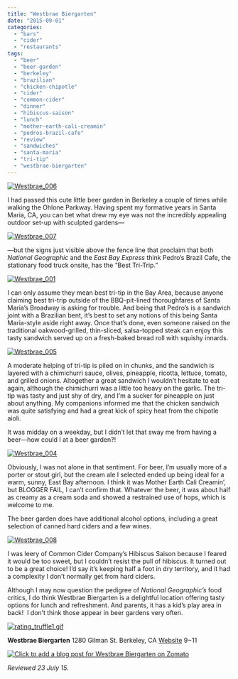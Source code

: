 ```yaml
---
title: "Westbrae Biergarten"
date: "2015-09-01"
categories:
  - "bars"
  - "cider"
  - "restaurants"
tags:
  - "beer"
  - "beer-garden"
  - "berkeley"
  - "brazilian"
  - "chicken-chipotle"
  - "cider"
  - "common-cider"
  - "dinner"
  - "hibiscus-saison"
  - "lunch"
  - "mother-earth-cali-creamin"
  - "pedros-brazil-cafe"
  - "review"
  - "sandwiches"
  - "santa-maria"
  - "tri-tip"
  - "westbrae-biergarten"
---
```


[![Westbrae_006](http://s3.amazonaws.com/thegourmez-wpmedia/2015/08/Westbrae_006-500x349.jpg)](http://s3.amazonaws.com/thegourmez-wpmedia/2015/08/Westbrae_006.jpg)

I had passed this cute little beer garden in Berkeley a couple of times while walking the Ohlone Parkway. Having spent my formative years in Santa Maria, CA, you can bet what drew my eye was not the incredibly appealing outdoor set-up with sculpted gardens—

[![Westbrae_007](http://s3.amazonaws.com/thegourmez-wpmedia/2015/08/Westbrae_007-500x334.jpg)](http://s3.amazonaws.com/thegourmez-wpmedia/2015/08/Westbrae_007.jpg)

—but the signs just visible above the fence line that proclaim that both _National Geographic_ and the _East Bay Express_ think Pedro’s Brazil Cafe, the stationary food truck onsite, has the “Best Tri-Trip.”

[![Westbrae_001](http://s3.amazonaws.com/thegourmez-wpmedia/2015/08/Westbrae_001-500x334.jpg)](http://s3.amazonaws.com/thegourmez-wpmedia/2015/08/Westbrae_001.jpg)

I can only assume they mean best tri-tip in the Bay Area, because anyone claiming best tri-trip outside of the BBQ-pit-lined thoroughfares of Santa Maria’s Broadway is asking for trouble. And being that Pedro’s is a sandwich joint with a Brazilian bent, it’s best to set any notions of this being Santa Maria-style aside right away. Once that’s done, even someone raised on the traditional oakwood-grilled, thin-sliced, salsa-topped steak can enjoy this tasty sandwich served up on a fresh-baked bread roll with squishy innards.

[![Westbrae_005](http://s3.amazonaws.com/thegourmez-wpmedia/2015/08/Westbrae_005-500x294.jpg)](http://s3.amazonaws.com/thegourmez-wpmedia/2015/08/Westbrae_005.jpg)

A moderate helping of tri-tip is piled on in chunks, and the sandwich is layered with a chimichurri sauce, olives, pineapple, ricotta, lettuce, tomato, and grilled onions. Altogether a great sandwich I wouldn’t hesitate to eat again, although the chimichurri was a little too heavy on the garlic. The tri-tip was tasty and just shy of dry, and I’m a sucker for pineapple on just about anything. My companions informed me that the chicken sandwich was quite satisfying and had a great kick of spicy heat from the chipotle aioli.

It was midday on a weekday, but I didn’t let that sway me from having a beer—how could I at a beer garden?!

[![Westbrae_004](http://s3.amazonaws.com/thegourmez-wpmedia/2015/08/Westbrae_004-351x500.jpg)](http://s3.amazonaws.com/thegourmez-wpmedia/2015/08/Westbrae_004.jpg)

Obviously, I was not alone in that sentiment. For beer, I’m usually more of a porter or stout girl, but the cream ale I selected ended up being ideal for a warm, sunny, East Bay afternoon. I think it was Mother Earth Cali Creamin’, but BLOGGER FAIL, I can’t confirm that. Whatever the beer, it was about half as creamy as a cream soda and showed a restrained use of hops, which is welcome to me.

The beer garden does have additional alcohol options, including a great selection of canned hard ciders and a few wines.

[![Westbrae_008](http://s3.amazonaws.com/thegourmez-wpmedia/2015/08/Westbrae_008-334x500.jpg)](http://s3.amazonaws.com/thegourmez-wpmedia/2015/08/Westbrae_008.jpg)

I was leery of Common Cider Company’s Hibiscus Saison because I feared it would be too sweet, but I couldn’t resist the pull of hibiscus. It turned out to be a great choice! I’d say it’s keeping half a foot in dry territory, and it had a complexity I don’t normally get from hard ciders.

Although I may now question the pedigree of _National Geographic’s_ food critics, I do think Westbrae Biergarten is a delightful location offering tasty options for lunch and refreshment. And parents, it has a kid’s play area in back!  I don’t think those appear in beer gardens very often.

[![rating_truffle1.gif](http://s3.amazonaws.com/thegourmez-wpmedia/2015/01/rating_truffle1.gif)](http://s3.amazonaws.com/thegourmez-wpmedia/2015/01/rating_truffle1.gif)

**Westbrae Biergarten** 1280 Gilman St. Berkeley, CA [Website](http://www.westbraebiergarten.com/) $9-$11

[![Click to add a blog post for Westbrae Biergarten on Zomato](https://www.zomato.com/logo/16864965/minilink)](https://www.zomato.com/albany-ca/westbrae-biergarten-berkeley)

_Reviewed 23 July 15._
